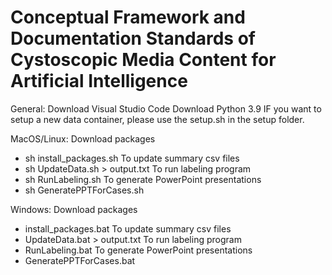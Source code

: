 # Conceptual Framework and Documentation Standards of Cystoscopic Media Content for Artificial Intelligence

General:
Download Visual Studio Code
Download Python 3.9
IF you want to setup a new data container, please use the setup.sh in the setup folder.

MacOS/Linux:
Download packages
-	sh install_packages.sh
To update summary csv files
-	sh UpdateData.sh > output.txt
To run labeling program
-	sh RunLabeling.sh
To generate PowerPoint presentations
-	sh GeneratePPTForCases.sh

Windows:
Download packages
-	install_packages.bat
To update summary csv files
-	UpdateData.bat > output.txt
To run labeling program
-	RunLabeling.bat
To generate PowerPoint presentations
-	GeneratePPTForCases.bat

